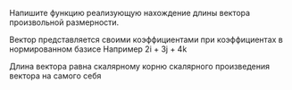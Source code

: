 Напишите функцию реализующую нахождение длины вектора произвольной размерности.

Вектор представляется своими коэффициентами при коэффициентах в нормированном базисе
Например 2i + 3j + 4k

Длина вектора равна скалярному корню скалярного произведения вектора на самого себя
